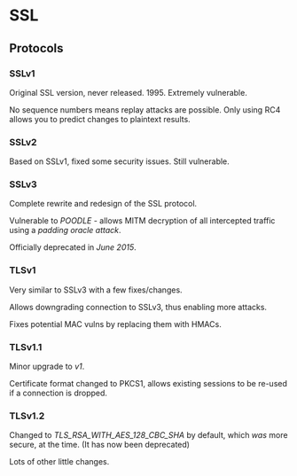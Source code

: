 
# SSL

## Protocols

### SSLv1

Original SSL version, never released. 1995. Extremely vulnerable.

No sequence numbers means replay attacks are possible.
Only using RC4 allows you to predict changes to plaintext results.

### SSLv2

Based on SSLv1, fixed some security issues. Still vulnerable.

### SSLv3

Complete rewrite and redesign of the SSL protocol.

Vulnerable to _POODLE_ - allows MITM decryption of all intercepted traffic using a _padding oracle attack_.

Officially deprecated in *June 2015*.

### TLSv1

Very similar to SSLv3 with a few fixes/changes.

Allows downgrading connection to SSLv3, thus enabling more attacks.

Fixes potential MAC vulns by replacing them with HMACs.

### TLSv1.1

Minor upgrade to *v1*.

Certificate format changed to PKCS1, allows existing sessions to be re-used if a connection is dropped.

### TLSv1.2

Changed to *TLS_RSA_WITH_AES_128_CBC_SHA* by default, which *was* more secure, at the time. (It has now been deprecated)

Lots of other little changes.
